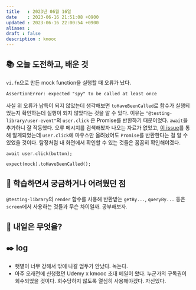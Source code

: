 ```yaml
---
title   : 2023년 06월 16일 
date    : 2023-06-16 21:51:08 +0900
updated : 2023-06-16 22:00:54 +0900
aliases : 
draft : false
description : kmooc
---
```

## 📚 오늘 도전하고, 배운 것

`vi.fn`으로 만든 mock function을 실행할 때 오류가 났다. 

```
AssertionError: expected "spy" to be called at least once
```
사실 위 오류가 납득이 되지 않았는데 생각해보면 `toHaveBeenCalled`로 함수가 실행되었는지 확인하는데 실행이 되지 않았다는 것을 알 수 있다. 이유는 `"@testing-library/user-event"`의 `user.click` 은 Promise를 반환하기 때문이었다. `await`을 추가하니 잘 작동했다. 
오류 메시지를 검색해봤자 나오는 자료가 없었고, [이 issue](https://github.com/vitest-dev/vitest/issues/1228)를 통해 알게되었는데 `user.click`에 마우스만 올려놨어도 `Promise`를 반환한다는 걸 알 수 있었을 것이다. 탐정처럼 내 화면에서 확인할 수 있는 것들은 꼼꼼히 확인해야겠다.


```tsx
await user.click(button);

expect(mock).toHaveBeenCalled();
```
## 🤔 학습하면서 궁금하거나 어려웠던 점

`@testing-library`의 `render` 함수를 사용해 반환받는 `getBy...`, `queryBy...` 등은 `screen`에서 사용하는 것들과 무슨 차이일까. 공부해보자.

## 🌅 내일은 무엇을?

## ✒️ log
- 햇볕이 너무 강해서 밖에 나갈 엄두가 안났다. 녹는다.
- 아주 오래전에 신청했던 Udemy x kmooc 초대 메일이 왔다. 누군가의 구독권이 회수되었을 것이다. 회수당하지 않도록 열심히 사용해야겠다. 자신있다.
